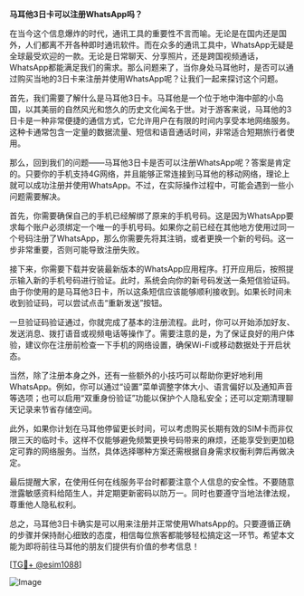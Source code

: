 **马耳他3日卡可以注册WhatsApp吗？**

在当今这个信息爆炸的时代，通讯工具的重要性不言而喻。无论是在国内还是国外，人们都离不开各种即时通讯软件。而在众多的通讯工具中，WhatsApp无疑是全球最受欢迎的一款。无论是日常聊天、分享照片，还是跨国视频通话，WhatsApp都能满足我们的需求。那么问题来了，当你身处马耳他时，是否可以通过购买当地的3日卡来注册并使用WhatsApp呢？让我们一起来探讨这个问题。

首先，我们需要了解什么是马耳他3日卡。马耳他是一个位于地中海中部的小岛国，以其美丽的自然风光和悠久的历史文化闻名于世。对于游客来说，马耳他的3日卡是一种非常便捷的通信方式，它允许用户在有限的时间内享受本地网络服务。这种卡通常包含一定量的数据流量、短信和语音通话时间，非常适合短期旅行者使用。

那么，回到我们的问题——马耳他3日卡是否可以注册WhatsApp呢？答案是肯定的。只要你的手机支持4G网络，并且能够正常连接到马耳他的移动网络，理论上就可以成功注册并使用WhatsApp。不过，在实际操作过程中，可能会遇到一些小问题需要解决。

首先，你需要确保自己的手机已经解绑了原来的手机号码。这是因为WhatsApp要求每个账户必须绑定一个唯一的手机号码。如果你之前已经在其他地方使用过同一个号码注册了WhatsApp，那么你需要先将其注销，或者更换一个新的号码。这一步非常重要，否则可能导致注册失败。

接下来，你需要下载并安装最新版本的WhatsApp应用程序。打开应用后，按照提示输入新的手机号码进行验证。此时，系统会向你的新号码发送一条短信验证码。由于你使用的是马耳他3日卡，所以这条短信应该能够顺利接收到。如果长时间未收到验证码，可以尝试点击“重新发送”按钮。

一旦验证码验证通过，你就完成了基本的注册流程。此时，你可以开始添加好友、发送消息、拨打语音或视频电话等操作了。需要注意的是，为了保证良好的用户体验，建议你在注册前检查一下手机的网络设置，确保Wi-Fi或移动数据处于开启状态。

当然，除了注册本身之外，还有一些额外的小技巧可以帮助你更好地利用WhatsApp。例如，你可以通过“设置”菜单调整字体大小、语言偏好以及通知声音等选项；也可以启用“双重身份验证”功能以保护个人隐私安全；还可以定期清理聊天记录来节省存储空间。

此外，如果你计划在马耳他停留更长时间，可以考虑购买长期有效的SIM卡而非仅限三天的临时卡。这样不仅能够避免频繁更换号码带来的麻烦，还能享受到更加稳定可靠的网络服务。当然，具体选择哪种方案还需根据自身需求权衡利弊后再做决定。

最后提醒大家，在使用任何在线服务平台时都要注意个人信息的安全性。不要随意泄露敏感资料给陌生人，并定期更新密码以防万一。同时也要遵守当地法律法规，尊重他人隐私权利。

总之，马耳他3日卡确实是可以用来注册并正常使用WhatsApp的。只要遵循正确的步骤并保持耐心细致的态度，相信每位旅客都能够轻松搞定这一环节。希望本文能为即将前往马耳他的朋友们提供有价值的参考信息！

[[TG💪+ @esim1088](https://t.me/s/esim1088)]

![Image](https://i.postimg.cc/4NQfJmqS/Snipaste-2025-05-13-00-14-12.png)